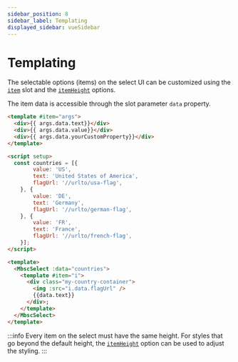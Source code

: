 ```yaml
---
sidebar_position: 8
sidebar_label: Templating
displayed_sidebar: vueSidebar
---
```


# Templating

The selectable options (items) on the select UI can be customized using the [`item`](./api#slot-item) slot and the [`itemHeight`](./api#opt-itemHeight) options.

The item data is accessible through the slot parameter `data` property.
```html
<template #item="args">
  <div>{{ args.data.text}}</div>
  <div>{{ args.data.value}}</div>
  <div>{{ args.data.yourCustomProperty}}</div>
</template>
```


```html title="Example for adding images to items"
<script setup>
  const countries = [{
        value: 'US',
        text: 'United States of America',
        flagUrl: '//urlto/usa-flag',
    }, {
        value: 'DE',
        text: 'Germany',
        flagUrl: '//urlto/german-flag',
    }, {
        value: 'FR',
        text: 'France',
        flagUrl: '//urlto/french-flag',
    }];
</script>

<template>
  <MbscSelect :data="countries">
    <template #item="i">
      <div class="my-country-container">
        <img :src="i.data.flagUrl" />
        {{data.text}}
      </div>;
    </template>
  </MbscSelect>
</template>
```


:::info
Every item on the select must have the same height. For styles that go beyond the default height, the [`itemHeight`](./api#opt-itemHeight) option can be used to adjust the styling.
:::

